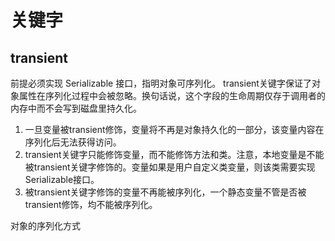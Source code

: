 # 关键字

## transient

前提必须实现 Serializable 接口，指明对象可序列化。
transient关键字保证了对象属性在序列化过程中会被忽略。换句话说，这个字段的生命周期仅存于调用者的内存中而不会写到磁盘里持久化。

1. 一旦变量被transient修饰，变量将不再是对象持久化的一部分，该变量内容在序列化后无法获得访问。
2. transient关键字只能修饰变量，而不能修饰方法和类。注意，本地变量是不能被transient关键字修饰的。变量如果是用户自定义类变量，则该类需要实现Serializable接口。
3. 被transient关键字修饰的变量不再能被序列化，一个静态变量不管是否被transient修饰，均不能被序列化。

对象的序列化方式